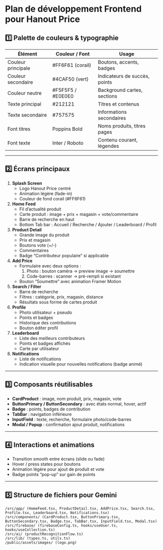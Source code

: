 # Plan de développement Frontend pour Hanout Price

## 1️⃣ Palette de couleurs & typographie

| Élément            | Couleur / Font    | Usage                         |
| ------------------ | ----------------- | ----------------------------- |
| Couleur principale | #FF6F61 (corail)  | Boutons, accents, badges      |
| Couleur secondaire | #4CAF50 (vert)    | Indicateurs de succès, points |
| Couleur neutre     | #F5F5F5 / #E0E0E0 | Background cartes, sections   |
| Texte principal    | #212121           | Titres et contenus            |
| Texte secondaire   | #757575           | Informations secondaires      |
| Font titres        | Poppins Bold      | Noms produits, titres pages   |
| Font texte         | Inter / Roboto    | Contenu courant, légendes     |

---

## 2️⃣ Écrans principaux

1.  **Splash Screen**
    - Logo Hanout Price centré
    - Animation légère (fade-in)
    - Couleur de fond corail (#FF6F61)
2.  **Home Feed**
    - Fil d’actualité produit
    - Carte produit : image + prix + magasin + vote/commentaire
    - Barre de recherche en haut
    - Bottom Tab bar : Accueil / Recherche / Ajouter / Leaderboard / Profil
3.  **Product Detail**
    - Grande image du produit
    - Prix et magasin
    - Boutons vote (+/-)
    - Commentaires
    - Badge “Contributeur populaire” si applicable
4.  **Add Price**
    - Formulaire avec deux options :
      1.  Photo : bouton caméra → preview image → soumettre
      2.  Code-barres : scanner → pré-rempli si existant
    - Bouton “Soumettre” avec animation Framer Motion
5.  **Search / Filter**
    - Barre de recherche
    - Filtres : catégorie, prix, magasin, distance
    - Résultats sous forme de cartes produit
6.  **Profile**
    - Photo utilisateur + pseudo
    - Points et badges
    - Historique des contributions
    - Bouton éditer profil
7.  **Leaderboard**
    - Liste des meilleurs contributeurs
    - Points et badges affichés
    - Carte par utilisateur
8.  **Notifications**
    - Liste de notifications
    - Indication visuelle pour nouvelles notifications (badge animé)

---

## 3️⃣ Composants réutilisables

*   **CardProduct** : image, nom produit, prix, magasin, vote
*   **ButtonPrimary / ButtonSecondary** : avec états normal, hover, actif
*   **Badge** : points, badges de contribution
*   **TabBar** : navigation inférieure
*   **InputField** : texte, recherche, formulaire photo/code-barres
*   **Modal / Popup** : confirmation ajout produit, notifications

---

## 4️⃣ Interactions et animations

*   Transition smooth entre écrans (slide ou fade)
*   Hover / press states pour boutons
*   Animation légère pour ajout de produit et vote
*   Badge points “pop-up” sur gain de points

---

## 5️⃣ Structure de fichiers pour Gemini

```
/src/app/ (HomeFeed.tsx, ProductDetail.tsx, AddPrice.tsx, Search.tsx, Profile.tsx, Leaderboard.tsx, Notifications.tsx)
/src/components/ (CardProduct.tsx, ButtonPrimary.tsx, ButtonSecondary.tsx, Badge.tsx, TabBar.tsx, InputField.tsx, Modal.tsx)
/src/firebase/ (firebaseConfig.ts, hooks/useUser.ts, hooks/useCollection.ts)
/src/ai/ (productRecognitionFlow.ts)
/src/lib/ (types.ts, utils.ts)
/public/assets/images/ (logo.png)
```